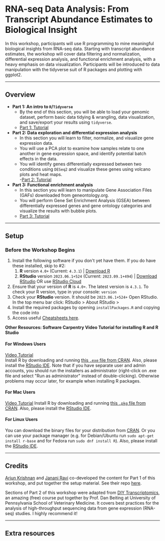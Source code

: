 # RNA-seq Data Analysis: From Transcript Abundance Estimates to Biological Insight

In this workshop, participants will use R programming to mine meaningful biological insights from RNA-seq data. Starting with transcript abundance estimates, the workshop will cover data filtering and normalization, differential expression analysis, and functional enrichment analysis, with a heavy emphasis on data visualization. Participants will be introduced to data manipulation with the tidyverse suit of R packages and plotting with ggplot2.

------------------------------------------------------------------------

## Overview

-   **Part 1: An intro to `R`/`Tidyverse`**
    - By the end of this section, you will be able to load your genomic
dataset, perform basic data tidying & wrangling, data visualization, and
save/export your results using `tidyverse`.
    - [Part 1: Tutorial](RNA-seq_RRM_2023/html/part1_IntroToR_Tidyverse.html)  
-   **Part 2: Data exploration and differential expression analysis**
    - In this section you will learn to filter, normalize, and visualize gene expression data. 
    - You will use a PCA plot to examine how samples relate to one another in gene expression space, and identify potential batch effects in the data.
    - You will identify genes differentially expressed between two conditions using `DESeq2` and visualize these genes using volcano plots and heat maps.  
    -[Part 2: Tutorial](RNA-seq_RRM_2023/html/part2_differential_expression.html) 
-   **Part 3: Functional enrichment analysis**
    - In this section you will learn to manipulate Gene Association Files (GAFs) downloaded from geneontology.org.
    - You will perform Gene Set Enrichment Analysis (GSEA) between differentially expressed genes and gene ontology categories and visualize the results with bubble plots.  
    - [Part 3: Tutorial](https://slepphickey.github.io/RNA-seq_RRM_2023/html/part2_differential_expression.html)
    
------------------------------------------------------------------------

## Setup

### Before the Workshop Begins

1.  Install the following software if you don't yet have them. If you do
    have these installed, skip to #2:
    1.  **R** version `4.0+` (Current: `4.3.1`) \| [Download
        R](https://www.r-project.org/)
    2.  **RStudio** version `2023.06.1+524` (Current: `2023.09.1+494`) \|
        [Download
        RStudio](https://www.rstudio.com/products/rstudio/download/) OR
        use [RStudio Cloud](https://rstudio.cloud)
2.  Ensure that your version of **R** is `4.0+`. The latest version is
    `4.3.1`. To check your R version, type in your console: `version`
3.  Check your **RStudio** version. It should be `2023.06.1+524+` Open RStudio.
    In the top menu bar click: RStudio \> About RStudio \>
4.  Install the required packages by opening `installPackages.R` and copying the code into 
5.  Access useful [Cheatsheets
    here](https://github.com/jananiravi/cheatsheets).

**Other Resources: Software Carpentry Video Tutorial for installing R
and R Studio**

#### For Windows Users

[Video Tutorial](https://www.youtube.com/watch?v=q0PjTAylwoU) <br>
Install R by downloading and running [this `.exe` file from
CRAN](https://cran.r-project.org/bin/windows/base/release.htm). Also,
please install the [RStudio
IDE](https://www.rstudio.com/products/rstudio/download/#download). Note
that if you have separate user and admin accounts, you should run the
installers as administrator (right-click on .exe file and select "Run as
administrator" instead of double-clicking). Otherwise problems may occur
later, for example when installing R packages.

#### For Mac Users

[Video Tutorial](https://www.youtube.com/watch?v=5-ly3kyxwEg) Install R
by downloading and running [this `.pkg` file from
CRAN](https://cran.r-project.org/bin/macosx/R-latest.pkg). Also, please
install the [RStudio
IDE](https://www.rstudio.com/products/rstudio/download/#download).

#### For Linux Users

You can download the binary files for your distribution from
[CRAN](https://cran.r-project.org/index.html). Or you can use your
package manager (e.g. for Debian/Ubuntu run
`sudo apt-get install r-base` and for Fedora run `sudo dnf install R`).
Also, please install the [RStudio
IDE](https://www.rstudio.com/products/rstudio/download/#download).

------------------------------------------------------------------------

## Credits

[Arjun Krishnan](https://thekrishnanlab.org) and
[Janani Ravi](https://jravilab.github.io) co-developed the content for Part 1 of this workshop, and put together the setup material. See their repo [here](https://github.com/jananiravi/workshop-tidyverse/tree/main/transcriptomics).

Sections of Part 2 of this workshop were adapted from [DIY Transcriptomics](https://diytranscriptomics.com/), an amazing (free) course put together by Prof. Dan Beiting at University of Pennsylvania School of Veterinary Medicine. It covers best practices for the analysis of high-throughput sequencing data from gene expression (RNA-seq) studies. I highly recommend it!

------------------------------------------------------------------------

## Extra resources

